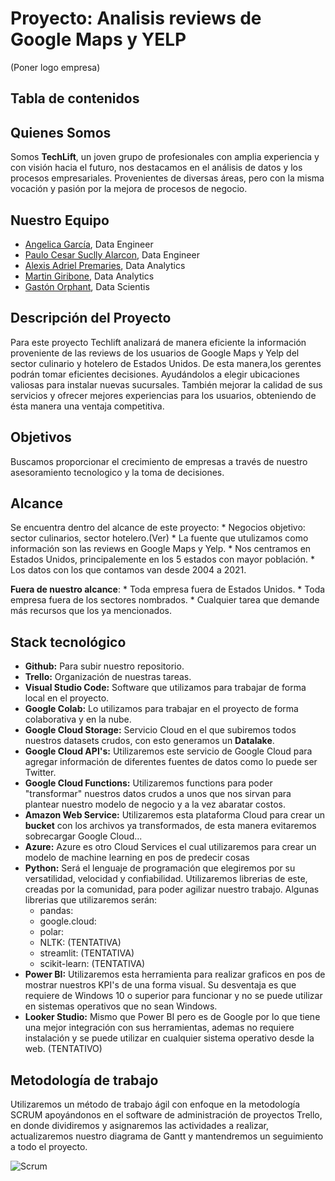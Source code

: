 # **Proyecto: Analisis reviews de Google Maps y YELP**
(Poner logo empresa)


## **Tabla de contenidos**


## **Quienes Somos**

Somos **TechLift**, un joven grupo de profesionales con amplia experiencia y con visión hacia el futuro, nos destacamos en el análisis de datos y los procesos empresariales.
Provenientes de diversas áreas, pero con la misma vocación y pasión por la mejora de procesos de negocio.

## **Nuestro Equipo**

- [Angelica García](https://github.com/hikikae), Data Engineer
- [Paulo Cesar Suclly Alarcon](https://github.com/paulox300), Data Engineer
- [Alexis Adriel Premaries](https://github.com/lexio7), Data Analytics
- [Martin Giribone](https://github.com/MartinGiribonee), Data Analytics
- [Gastón Orphant](https://github.com/GastonOrphant), Data Scientis


## **Descripción del Proyecto**

Para este proyecto Techlift analizará de manera eficiente la información proveniente de las reviews de los usuarios de Google Maps y Yelp del sector culinario y hotelero de Estados Unidos. De esta manera,los gerentes podrán tomar eficientes decisiones. Ayudándolos a elegir ubicaciones valiosas para instalar nuevas sucursales. También mejorar la calidad de sus servicios y ofrecer mejores experiencias para los usuarios, obteniendo de ésta manera una ventaja competitiva.



## **Objetivos**

Buscamos proporcionar el crecimiento de empresas a través de nuestro asesoramiento tecnologico y la toma de decisiones.


## **Alcance**

Se encuentra dentro del alcance de este proyecto:
    * Negocios objetivo: sector culinarios, sector hotelero.(Ver)
    * La fuente que utulizamos como información son las reviews en Google Maps y Yelp.
    * Nos centramos en Estados Unidos, principalemente en los 5 estados con mayor población.
    * Los datos con los que contamos van desde 2004 a 2021.
    
 **Fuera de nuestro alcance**:
    * Toda empresa fuera de Estados Unidos.
    * Toda empresa fuera de los sectores nombrados.
    * Cualquier tarea que demande más recursos que los ya mencionados.




## **Stack tecnológico**

- **Github:** Para subir nuestro repositorio.
- **Trello:** Organización de nuestras tareas.
- **Visual Studio Code:** Software que utilizamos para trabajar de forma local en el proyecto.
- **Google Colab:** Lo utilizamos para trabajar en el proyecto de forma colaborativa y en la nube. 
- **Google Cloud Storage:** Servicio Cloud en el que subiremos todos nuestros datasets crudos, con esto generamos un **Datalake**.
- **Google Cloud API's:** Utilizaremos este servicio de Google Cloud para agregar información de diferentes fuentes de datos como lo puede ser Twitter.
- **Google Cloud Functions:** Utilizaremos functions para poder "transformar" nuestros datos crudos a unos que nos sirvan para plantear nuestro modelo de negocio y a la vez abaratar costos.
- **Amazon Web Service:** Utilizaremos esta plataforma Cloud para crear un **bucket** con los archivos ya transformados, de esta manera evitaremos sobrecargar Google Cloud...
- **Azure:** Azure es otro Cloud Services el cual utilizaremos para crear un modelo de machine learning en pos de predecir cosas 
- **Python:** Será el lenguaje de programación que elegiremos por su versatilidad, velocidad y confiabilidad.
Utilizaremos librerias de este, creadas por la comunidad, para poder agilizar nuestro trabajo.
Algunas librerias que utilizaremos serán:
    - pandas:
    - google.cloud:
    - polar:
    - NLTK: (TENTATIVA)
    - streamlit: (TENTATIVA)
    - scikit-learn: (TENTATIVA)
- **Power BI:** Utilizaremos esta herramienta para realizar graficos en pos de mostrar nuestros KPI's de una forma visual. Su desventaja es que requiere de Windows 10 o superior para funcionar y no se puede utilizar en sistemas operativos que no sean Windows.
- **Looker Studio:** Mismo que Power BI pero es de Google por lo que tiene una mejor integración con sus herramientas, ademas no requiere instalación y se puede utilizar en cualquier sistema operativo desde la web. (TENTATIVO)


## **Metodología de trabajo**

Utilizaremos un método de trabajo ágil con enfoque en la metodología SCRUM apoyándonos en el software de administración de proyectos Trello, en donde dividiremos y asignaremos las actividades a realizar, actualizaremos nuestro diagrama de Gantt y mantendremos un seguimiento a todo el proyecto.


![Scrum](https://user-images.githubusercontent.com/65837646/224351644-b5c20127-dea9-413d-87da-ed849eba735f.jpg)


